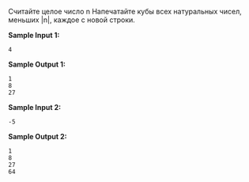 Считайте целое число n
Напечатайте кубы всех натуральных чисел, меньших |n|, каждое с новой строки.

**Sample Input 1:**

```commandline
4
```


**Sample Output 1:**

```commandline
1
8
27
```


**Sample Input 2:**

```commandline
-5
```


**Sample Output 2:**

```commandline
1
8
27
64

```


